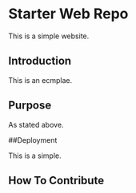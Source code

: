 # Starter Web Repo

This is a simple website.

## Introduction

This is an ecmplae.

## Purpose

As stated above.

##Deployment

This is a simple.

## How To Contribute

